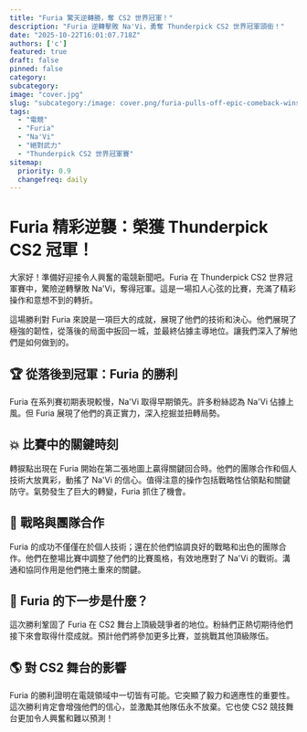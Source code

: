 ```yaml
---
title: "Furia 驚天逆轉勝，奪 CS2 世界冠軍！"
description: "Furia 逆轉擊敗 Na'Vi，勇奪 Thunderpick CS2 世界冠軍頭銜！"
date: "2025-10-22T16:01:07.718Z"
authors: ['c']
featured: true
draft: false
pinned: false
category:
subcategory:
image: "cover.jpg"
slug: "subcategory:/image: cover.png/furia-pulls-off-epic-comeback-wins-cs2-championship"
tags:
  - "電競"
  - "Furia"
  - "Na'Vi"
  - "絕對武力"
  - "Thunderpick CS2 世界冠軍賽"
sitemap:
  priority: 0.9
  changefreq: daily
---
```


# Furia 精彩逆襲：榮獲 Thunderpick CS2 冠軍！

大家好！準備好迎接令人興奮的電競新聞吧。Furia 在 Thunderpick CS2 世界冠軍賽中，驚險逆轉擊敗 Na'Vi，奪得冠軍。這是一場扣人心弦的比賽，充滿了精彩操作和意想不到的轉折。

這場勝利對 Furia 來說是一項巨大的成就，展現了他們的技術和決心。他們展現了極強的韌性，從落後的局面中扳回一城，並最終佔據主導地位。讓我們深入了解他們是如何做到的。

## 🏆 從落後到冠軍：Furia 的勝利

Furia 在系列賽初期表現較慢，Na'Vi 取得早期領先。許多粉絲認為 Na'Vi 佔據上風。但 Furia 展現了他們的真正實力，深入挖掘並扭轉局勢。

## 💥 比賽中的關鍵時刻

轉捩點出現在 Furia 開始在第二張地圖上贏得關鍵回合時。他們的團隊合作和個人技術大放異彩，動搖了 Na'Vi 的信心。值得注意的操作包括戰略性佔領點和關鍵防守。氣勢發生了巨大的轉變，Furia 抓住了機會。

## 🧠 戰略與團隊合作

Furia 的成功不僅僅在於個人技術；還在於他們協調良好的戰略和出色的團隊合作。他們在整場比賽中調整了他們的比賽風格，有效地應對了 Na'Vi 的戰術。溝通和協同作用是他們捲土重來的關鍵。

## 🎉 Furia 的下一步是什麼？

這次勝利鞏固了 Furia 在 CS2 舞台上頂級競爭者的地位。粉絲們正熱切期待他們接下來會取得什麼成就。預計他們將參加更多比賽，並挑戰其他頂級隊伍。

## 🌎 對 CS2 舞台的影響

Furia 的勝利證明在電競領域中一切皆有可能。它突顯了毅力和適應性的重要性。這次勝利肯定會增強他們的信心，並激勵其他隊伍永不放棄。它也使 CS2 競技舞台更加令人興奮和難以預測！